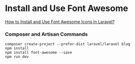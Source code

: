 # Install and Use Font Awesome

[How to Install and Use Font Awesome Icons in Laravel?](https://www.itsolutionstuff.com/post/how-to-install-and-use-font-awesome-icons-in-laravelexample.html)

### Composer and Artisan Commands
```shell script
composer create-project --prefer-dist laravel/laravel blog
npm install
npm install font-awesome --save
npm run dev
```
